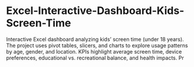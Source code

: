 # Excel-Interactive-Dashboard-Kids-Screen-Time
Interactive Excel dashboard analyzing kids’ screen time (under 18 years). The project uses pivot tables, slicers, and charts to explore usage patterns by age, gender, and location. KPIs highlight average screen time, device preferences, educational vs. recreational balance, and health impacts. Pr
